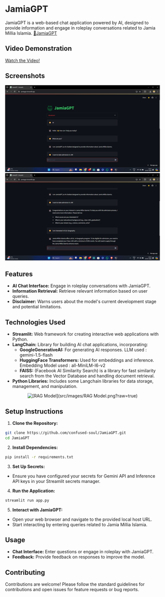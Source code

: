 # JamiaGPT 

JamiaGPT is a web-based chat application powered by AI, designed to provide information and engage in roleplay conversations related to Jamia Millia Islamia.
[🔗JamiaGPT](https://jamiagpt.streamlit.app/)

## Video Demonstration

<div>
  <a href="https://drive.google.com/file/d/1m80Bj13fjiuJ9SfgRy6I7E6wrmIyG6UG/view?usp=sharing" target="_blank">
   <p> Watch the Video!</p>
  </a>
</div>


## Screenshots

<p align="center">
  <img src="src/images/JamiaGPT(1).png" width="550" title="Screenshot(1)" alt="[screenshot1](src/images/JamiaGPT(1).png?raw=true)">
  <img src="src/images/JamiaGPT(2).png" width="550" title="Screenshot(2)" alt="[screenshot2](src/images/JamiaGPT(2).png?raw=true)">
</p>

## Features

- **AI Chat Interface:** Engage in roleplay conversations with JamiaGPT.
- **Information Retrieval:** Retrieve relevant information based on user queries.
- **Disclaimer:** Warns users about the model's current development stage and potential limitations.

## Technologies Used

- **Streamlit:** Web framework for creating interactive web applications with Python.
- **LangChain:** Library for building AI chat applications, incorporating:
  - **GoogleGenerativeAI:** For generating AI responses. LLM used : gemini-1.5-flash
  - **HuggingFace Transformers:** Used for embeddings and inference. Embedding Model used : all-MiniLM-l6-v2
  - **FAISS:** (Facebook AI Similarity Search) is a library for fast similarity search from the Vector Database and handling document retrieval.
- **Python Libraries:** Includes some Langchain libraries for data storage, management, and manipulation.

<p align="center">
  <img src="src/images/RAG Model.png" width="550" title="RAG Model" alt="[RAG Model](src/images/RAG Model.png?raw=true)">
</p>

## Setup Instructions

1. **Clone the Repository:**
```bash
git clone https://github.com/confused-soul/JamiaGPT.git
cd JamiaGPT
```

2. **Install Dependencies:**
```bash
pip install -r requirements.txt
```

3. **Set Up Secrets:**
- Ensure you have configured your secrets for Gemini API and Inference API keys in your Streamlit secrets manager.

4. **Run the Application:**
```bash
streamlit run app.py
```

5. **Interact with JamiaGPT:**
- Open your web browser and navigate to the provided local host URL.
- Start interacting by entering queries related to Jamia Millia Islamia.

## Usage

- **Chat Interface:** Enter questions or engage in roleplay with JamiaGPT.
- **Feedback:** Provide feedback on responses to improve the model.

## Contributing

Contributions are welcome! Please follow the standard guidelines for contributions and open issues for feature requests or bug reports.
